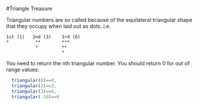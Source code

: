 #Triangle Treasure

Triangular numbers are so called because of the equilateral triangular shape that they occupy when laid out as dots. i.e.
```
1st (1)   2nd (3)    3rd (6)
*          **        ***
           *         **
                     *
```
You need to return the nth triangular number. You should return 0 for out of range values:
```javascript
  triangular(0)==0,
  triangular(2)==3,
  triangular(3)==6,
  triangular(-10)==0
  ```
